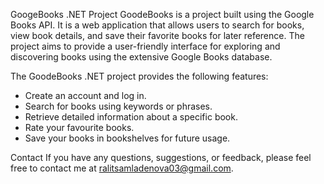 GoogeBooks .NET Project
GoodeBooks is a project built using the Google Books API.
It is a web application that allows users to search for books, view book details, and save their favorite books for later reference. 
The project aims to provide a user-friendly interface for exploring and discovering books using the extensive Google Books database.

The GoodeBooks .NET project provides the following features:
 - Create an account and log in.
 - Search for books using keywords or phrases.
 - Retrieve detailed information about a specific book.
 - Rate your favourite books.
 - Save your books in bookshelves for future usage.

Contact
If you have any questions, suggestions, or feedback, please feel free to contact me at ralitsamladenova03@gmail.com.
